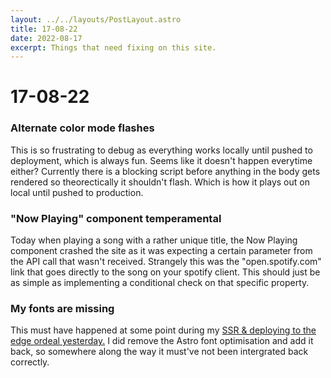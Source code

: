 ```yaml
---
layout: ../../layouts/PostLayout.astro
title: 17-08-22
date: 2022-08-17
excerpt: Things that need fixing on this site.
---
```


# 17-08-22
### Alternate color mode flashes 

This is so frustrating to debug as everything works locally until pushed to deployment, which is always fun. Seems like it doesn't happen everytime either? Currently there is a blocking script before anything in the body gets rendered so theorectically it shouldn't flash. Which is how it plays out on local until pushed to production. 

### "Now Playing" component temperamental

Today when playing a song with a rather unique title, the Now Playing component crashed the site as it was expecting a certain parameter from the API call that wasn't received. Strangely this was the "open.spotify.com" link that goes directly to the song on your spotify client. This should just be as simple as implementing a conditional check on that specific property. 

### My fonts are missing

This must have happened at some point during my [SSR & deploying to the edge ordeal yesterday.](https://joshgermon.me/posts/16-08-22) I did remove the Astro font optimisation and add it back, so somewhere along the way it must've not been intergrated back correctly.